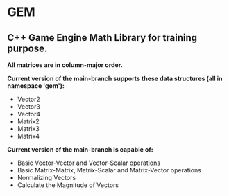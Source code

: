 # GEM

## C++ Game Engine Math Library for training purpose.

**All matrices are in column-major order.**

**Current version of the main-branch supports these data structures (all in namespace 'gem'):**
- Vector2
- Vector3
- Vector4
- Matrix2
- Matrix3
- Matrix4

**Current version of the main-branch is capable of:**
- Basic Vector-Vector and Vector-Scalar operations
- Basic Matrix-Matrix, Matrix-Scalar and Matrix-Vector operations
- Normalizing Vectors
- Calculate the Magnitude of Vectors
